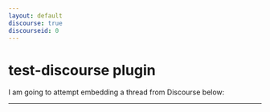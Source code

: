 ```yaml
---
layout: default
discourse: true
discourseid: 0
---
```

# test-discourse plugin

I am going to attempt embedding a thread from Discourse below:
***

